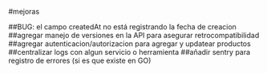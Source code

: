 #mejoras


##BUG: el campo createdAt no está registrando la fecha de creacion
##agregar manejo de versiones en la API para asegurar retrocompatibilidad
##agregar autenticacion/autorizacion para agregar y updatear productos
##centralizar logs con algun servicio o herramienta
##añadir sentry para registro de errores (si es que existe en GO)
